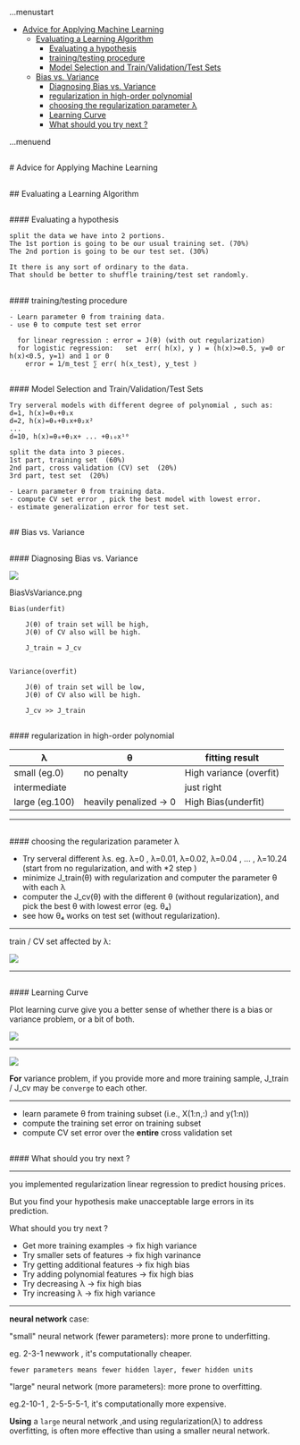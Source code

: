 ...menustart

 * [Advice for Applying Machine Learning](#68d3cfbbc89d95b35d0d45b599f6cf74)
   * [Evaluating a Learning Algorithm](#3ec179b6c0e3e96ee6b0629d4c3b92ac)
       * [Evaluating a hypothesis](#b9af6d27e0fe127a70b5f0104eb1aeb2)
       * [training/testing procedure](#8a9c44e950f9cc7463bb7b9ac3d17180)
       * [Model Selection and Train/Validation/Test Sets](#2f0617787b3e1c5f3b6b37a52cbd7ed1)
   * [Bias vs. Variance](#a52f9a77971bc5c163e9040d5142a50a)
       * [Diagnosing Bias vs. Variance](#713d2bd98e92803db5e42aa3e39895e1)
       * [regularization in high-order polynomial](#322ae1bc590fce3811ec460541460d63)
       * [choosing the regularization parameter λ](#6ec33b8ff0734363f1d6bf897c1709cb)
       * [Learning Curve](#1d88cab8749545f0c0c6efe16d64c780)
       * [What should you try next ?](#bea09adf1a4b8e8ccb2a6f3cd2d04e84)

...menuend




<h2 id="68d3cfbbc89d95b35d0d45b599f6cf74"></h2>
# Advice for Applying Machine Learning

<h2 id="3ec179b6c0e3e96ee6b0629d4c3b92ac"></h2>
## Evaluating a Learning Algorithm

<h2 id="b9af6d27e0fe127a70b5f0104eb1aeb2"></h2>
#### Evaluating a hypothesis 

    split the data we have into 2 portions.
    The 1st portion is going to be our usual training set. (70%)
    The 2nd portion is going to be our test set. (30%)
    
    It there is any sort of ordinary to the data.
    That should be better to shuffle training/test set randomly.


<h2 id="8a9c44e950f9cc7463bb7b9ac3d17180"></h2>
#### training/testing procedure

    - Learn parameter θ from training data.
    - use θ to compute test set error 
      
      for linear regression : error = J(θ) (with out regularization)
      for logistic regression:   set  err( h(x), y ) = (h(x)>=0.5, y=0 or h(x)<0.5, y=1) and 1 or 0
    	error = 1/m_test ∑ err( h(x_test), y_test )


<h2 id="2f0617787b3e1c5f3b6b37a52cbd7ed1"></h2>
#### Model Selection and Train/Validation/Test Sets

    Try serveral models with different degree of polynomial , such as:
    d=1, h(x)=θ₀+θ₁x
    d=2, h(x)=θ₀+θ₁x+θ₂x²
    ...
    d=10, h(x)=θ₀+θ₁x+ ... +θ₁₀x¹⁰

    split the data into 3 pieces.
    1st part, training set  (60%)
    2nd part, cross validation (CV) set  (20%)
    3rd part, test set  (20%)

    - Learn parameter θ from training data.
    - compute CV set error , pick the best model with lowest error.
    - estimate generalization error for test set.
    
    
<h2 id="a52f9a77971bc5c163e9040d5142a50a"></h2>
## Bias vs. Variance

<h2 id="713d2bd98e92803db5e42aa3e39895e1"></h2>
#### Diagnosing Bias vs. Variance

![](https://raw.githubusercontent.com/mebusy/notes/master/imgs/BiasVsVariance.png)

BiasVsVariance.png

    Bias(underfit)
    
        J(θ) of train set will be high,
        J(θ) of CV also will be high.
        
        J_train ≈ J_cv
    
    
    Variance(overfit)
    
        J(θ) of train set will be low,
        J(θ) of CV also will be high.
        
        J_cv >> J_train


<h2 id="322ae1bc590fce3811ec460541460d63"></h2>
#### regularization in high-order polynomial

λ	|		θ	|	fitting result
---|---|---
small (eg.0)	| no penalty  	|	  High variance (overfit)
intermediate 	|			|	just right
large (eg.100) | heavily penalized → 0 | High Bias(underfit)


---

<h2 id="6ec33b8ff0734363f1d6bf897c1709cb"></h2>
#### choosing the regularization parameter λ

 - Try serveral different λs. eg. λ=0 , λ=0.01, λ=0.02, λ=0.04  , ... , λ=10.24 (start from no regularization, and with *2 step )
 - minimize J_train(θ) with regularization and computer the parameter θ with each λ
 - computer the J_cv(θ) with the different θ (without regularization), and pick the best θ with lowest error (eg. θ₄)
 - see how θ₄ works on test set (without regularization).

---

train / CV set affected by λ:

![](https://raw.githubusercontent.com/mebusy/notes/master/imgs/regularization_BiasVsVariance.png)

---

<h2 id="1d88cab8749545f0c0c6efe16d64c780"></h2>
#### Learning Curve

Plot learning curve give you a better sense of whether there is a bias or variance problem, or a bit of both.

![](https://raw.githubusercontent.com/mebusy/notes/master/imgs/LearnCurve_high_bias.png)

---

![](https://raw.githubusercontent.com/mebusy/notes/master/imgs/LearnCurve_high_variance.png)

**For** variance problem, if you provide more and more training sample, J_train / J_cv may be `converge` to each other.

--- 
 - learn paramete θ from training subset (i.e., X(1:n,:) and y(1:n))
 - compute the training set error on training subset
 - compute CV set error over the **entire** cross validation set

<h2 id="bea09adf1a4b8e8ccb2a6f3cd2d04e84"></h2>
#### What should you try next ?

--- 

you implemented regularization linear regression to predict housing prices. 

But you find your hypothesis make unacceptable large errors in its prediction.

What should you try next ?

- Get more training examples  -> fix high variance
- Try smaller sets of features  -> fix high varinance
- Try getting additional features -> fix high bias
- Try adding polynomial features  -> fix high bias
- Try decreasing λ	-> fix high bias
- Try increasing λ	-> fix high variance

---

**neural network** case:

"small" neural network (fewer parameters): more prone to underfitting.

eg. 2-3-1 newwork , it's computationally cheaper.

`fewer parameters means fewer hidden layer, fewer hidden units`

"large" neural network (more parameters): more prone to overfitting.

eg.2-10-1 , 2-5-5-5-1, it's computationally more expensive.

**Using** a `large` neural network ,and using regularization(λ) to address overfitting, is often more effective than using a smaller neural network.



